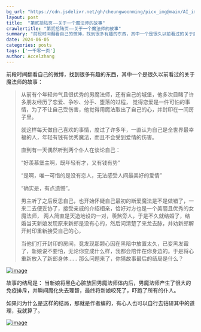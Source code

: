 ```yaml
---
bg_url: "https://cdn.jsdelivr.net/gh/cheungwoonming/picx_img@main/AI_img/AI-image-034.jpg"
layout: post
title:  "第贰拾陆页——关于一个魔法师的故事"
crawlertitle: "第贰拾陆页——关于一个魔法师的故事"
summary: "前段时间翻看自己的微博，找到很多有趣的东西，其中一个是很久以前看过的关于魔法师的故事..."
date: 2024-06-05
categories: posts
tags: ['一千零一页']
author: Accelzhang
---
```


前段时间翻看自己的微博，找到很多有趣的东西，其中一个是很久以前看过的关于魔法师的故事：

> 从前有个年轻帅气且很优秀的男魔法师，还有自己的城堡，他多次目睹了许多朋友经历了恋爱、争吵、分手、堕落的过程，
觉得恋爱是一件可怕的事情，为了不让自己受伤害，他觉得用魔法取出了自己的心，并封印在一间房子里。
>
> 就这样每天做自己喜欢的事情，度过了许多年，一直认为自己是全世界最幸福的人，年轻有钱有优秀魔法，而且不会受到爱情的伤害。
>
> 直到有一天偶然听到两个仆人在谈论自己：
>
> “好羡慕堡主啊，既年轻有才，又有钱有势”
>
> “是啊，唯一可惜的是没有恋人，无法感受人间最美好的爱情”
>
> “确实是，有点遗憾”。
>
> 男主听了之后反思自己，也开始怀疑自己最初的断爱魔法是不是做错了，一来二去便妥协了，接受亲戚的介绍相亲，恰好对方也是一个美丽且优秀的女魔法师，
两人简直是天造地设的一对，羡煞旁人，于是不久就结婚了，结婚当天新娘发现原来新郎是没有心的，然后问清楚了来龙去脉，并劝新郎解开封印重新接受自己的心，
>
> 当他们打开封印的房间，竟发现那颗心因在黑暗中放置太久，已变黑发霉了，新娘说不要怕，无论你变成什么样，我都会陪伴在你身边的。于是将心重新放入了新郎身体……
那么问题来了，你猜故事最后的结局是什么？

[![image]({{site.images}}/2024/2024-06-05.jpg)]({{site.images}}/2024/2024-06-05.jpg)

故事的结局是：
当新娘将黑色心脏放回男魔法师体内后，男魔法师产生了很大的免疫排斥，并瞬间魔化失去理智，最终将新娘咬死了，吓跑了所有的仆人。

如果问为什么是这样的结局，那就是作者编的，有心人也可以自行去钻研其中的道理，我就算了。

[![image](https://cdn.jsdelivr.net/gh/cheungwoonming/picx_img@main/AI_img/AI-image-034.jpg)](https://cdn.jsdelivr.net/gh/cheungwoonming/picx_img@main/AI_img/AI-image-034.jpg)
